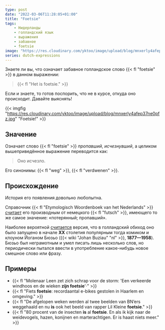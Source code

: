 ```yaml
---
type: post
date: "2022-03-06T11:28:05+01:00"
title: "Foetsie"
tags:
    - Нидерланды
    - голландский язык
    - выражения
    - забавное
    - foetsie
image: "https://res.cloudinary.com/yktoo/image/upload/blog/mnxerly4afep37ne0pfz.jpg"
series: dutch-expressions
---
```


Знаете ли вы, что означает забавное голландское слово {{< fl "foetsie" >}} в данном выражении:

> {{< fl "Het is foetsie." >}}

Если и знаете, то готов поспорить, что не в курсе, откуда оно происходит. Давайте выяснять!

<!--more-->

{{< imgfig "https://res.cloudinary.com/yktoo/image/upload/blog/mnxerly4afep37ne0pfz.jpg" "Foetsie!" >}}

## Значение

Означает слово {{< fl "foetsie" >}} *пропавший*, *исчезнувший*, а целиком вышеприведённое выражение переводится как:

> Оно исчезло.

Его синонимы: {{< fl "weg" >}}, {{< fl "verdwenen" >}}.

## Происхождение

История его появления довольно любопытна.

Справочник {{< fl "Etymologisch Woordenboek van het Nederlands" >}} [считает](https://www.etymologiebank.nl/trefwoord/foetsie) его производным от немецкого {{< fl "futsch" >}}, имеющего то же самое значение: «потерянный; пропавший».

Наиболее вероятной [считается](https://www.ensie.nl/woordenboek-van-populair-taalgebruik/foetsie) версия, что в голландский обиход оно было запущено в начале **XX** столетия популярным тогда комиком и клоуном Йоганом Бюзьо ({{< wiki "Johan Buziau" "nl" >}}, **1877—1958**). Бюзьо был неграмотным и умел писать лишь несколько слов, но периодически пытался ввести в употребление какое-нибудь новое смешное слово или фразу.

## Примеры

* {{< fl "Molenaar Leen zet zich schrap voor de storm: 'Een verkeerde windhoos en de wieken **zijn foetsie**'·" >}}
* {{< fl "Fiets **foetsie**: recordaantal e-bikes gestolen in Haarlem en omgeving." >}}
* {{< fl "De afgelopen weken werden al twee beelden van BN’ers weggehaald en nu **is** ook het beeld van rapper Lil Kleine **foetsie**." >}}
* {{< fl "80 procent van de insecten **is** al **foetsie**. En als ik kijk naar de weidevogels, hazen, konijnen en marterachtigen. Er is haast niets meer." >}}
